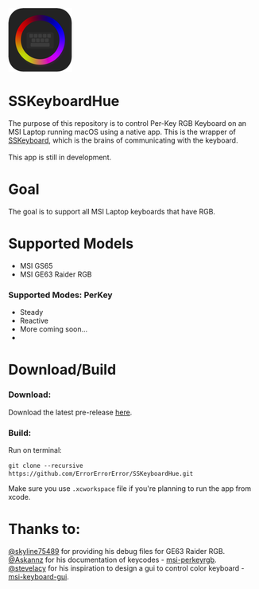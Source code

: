 ![alt text][logo] 

[logo]: images/keyboard-hue-dark-128.png "SSKeyboardHue Logo"

# SSKeyboardHue

The purpose of this repository is to control Per-Key RGB Keyboard on an MSI Laptop running macOS using a native app. This is the wrapper of [SSKeyboard](https://github.com/ErrorErrorError/SSKeyboard), which is the brains of communicating with the keyboard.
<br>
<br> 
This app is still in development.

# Goal
The goal is to support all MSI Laptop keyboards that have RGB.
# Supported Models 
*   MSI GS65
*   MSI GE63 Raider RGB

### Supported Modes: PerKey
*   Steady
*   Reactive
*   More coming soon...
*   
# Download/Build
### Download:
Download the latest pre-release [here](https://github.com/ErrorErrorError/SSKeyboardHue/releases).
### Build: 
Run on terminal:
```
git clone --recursive https://github.com/ErrorErrorError/SSKeyboardHue.git
```
Make sure you use ```.xcworkspace``` file if you're planning to run the app from xcode.

# Thanks to:
[@skyline75489](https://github.com/skyline75489) for providing his debug files for GE63 Raider RGB. <br>
[@Askannz](https://github.com/Askannz/) for his documentation of keycodes - [msi-perkeyrgb](https://github.com/Askannz/msi-perkeyrgb). <br>
[@stevelacy](https://github.com/stevelacy) for his inspiration to design a gui to control color keyboard - [msi-keyboard-gui](https://github.com/Askannz/msi-perkeyrgb).